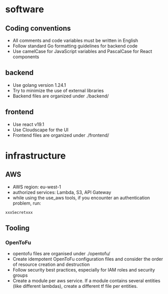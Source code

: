 # software

## Coding conventions
- All comments and code variables must be written in English
- Follow standard Go formatting guidelines for backend code
- Use camelCase for JavaScript variables and PascalCase for React components

## backend 
* Use golang version 1.24.1
* Try to minimize the use of external libraries
* Backend files are organized under ./backend/

## frontend
* Use react v19.1
* Use Cloudscape for the UI
* Frontend files are organized under ./frontend/

# infrastructure

## AWS
* AWS region: eu-west-1
* authorized services: Lambda, S3, API Gateway
* while using the use_aws tools, if you encounter an authentication problem, run:
```
xxxSecretxxx
```

## Tooling

### OpenToFu
* opentofu files are organised under ./opentofu/
* Create idempotent OpenToFu configuration files and consider the order of resource creation and destruction
* Follow security best practices, especially for IAM roles and security groups
* Create a module per aws service. If a module contains several entities (like different lambdas), create a different tf file per entities.
